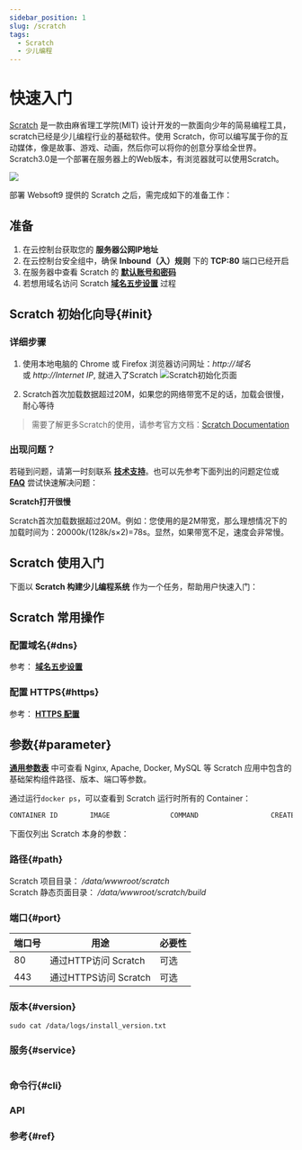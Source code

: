 ```yaml
---
sidebar_position: 1
slug: /scratch
tags:
  - Scratch
  - 少儿编程
---
```


# 快速入门

[Scratch](https://scratch.mit.edu/) 是一款由麻省理工学院(MIT) 设计开发的一款面向少年的简易编程工具，scratch已经是少儿编程行业的基础软件。使用 Scratch，你可以编写属于你的互动媒体，像是故事、游戏、动画，然后你可以将你的创意分享给全世界。Scratch3.0是一个部署在服务器上的Web版本，有浏览器就可以使用Scratch。

![](https://libs.websoft9.com/Websoft9/DocsPicture/zh/scratch/scratch-gui-websoft9.png)


部署 Websoft9 提供的 Scratch 之后，需完成如下的准备工作：

## 准备

1. 在云控制台获取您的 **服务器公网IP地址** 
2. 在云控制台安全组中，确保 **Inbound（入）规则** 下的 **TCP:80** 端口已经开启
3. 在服务器中查看 Scratch 的 **[默认账号和密码](./setup/credentials#getpw)**  
4. 若想用域名访问  Scratch **[域名五步设置](./dns#domain)** 过程


## Scratch 初始化向导{#init}

### 详细步骤

1. 使用本地电脑的 Chrome 或 Firefox 浏览器访问网址：*http://域名* 或 *http://Internet IP*, 就进入了Scratch
![Scratch初始化页面](https://libs.websoft9.com/Websoft9/DocsPicture/zh/scratch/scratch-gui-websoft9.png)

2. Scratch首次加载数据超过20M，如果您的网络带宽不足的话，加载会很慢，耐心等待

> 需要了解更多Scratch的使用，请参考官方文档：[Scratch Documentation](https://en.scratch-wiki.info)


### 出现问题？

若碰到问题，请第一时刻联系 **[技术支持](./helpdesk)**。也可以先参考下面列出的问题定位或  **[FAQ](./faq#setup)** 尝试快速解决问题：

**Scratch打开很慢**

Scratch首次加载数据超过20M。例如：您使用的是2M带宽，那么理想情况下的加载时间为：20000k/(128k/s×2)=78s。显然，如果带宽不足，速度会非常慢。

## Scratch 使用入门

下面以 **Scratch 构建少儿编程系统** 作为一个任务，帮助用户快速入门：



## Scratch 常用操作

### 配置域名{#dns}

参考： **[域名五步设置](./dns#domain)** 

### 配置 HTTPS{#https}

参考： **[HTTPS 配置](./dns#https)**


## 参数{#parameter}

**[通用参数表](../setup/parameter)** 中可查看 Nginx, Apache, Docker, MySQL 等 Scratch 应用中包含的基础架构组件路径、版本、端口等参数。 

通过运行`docker ps`，可以查看到 Scratch 运行时所有的 Container：

```bash
CONTAINER ID        IMAGE               COMMAND                  CREATED             STATUS              PORTS                                NAMES
```


下面仅列出 Scratch 本身的参数：

### 路径{#path}

Scratch 项目目录： */data/wwwroot/scratch*  
Scratch 静态页面目录： */data/wwwroot/scratch/build*  

### 端口{#port}

| 端口号 | 用途                                          | 必要性 |
| ------ | --------------------------------------------- | ------ |
| 80   | 通过HTTP访问 Scratch | 可选   |
| 443   | 通过HTTPS访问 Scratch  | 可选   |


### 版本{#version}

```shell
sudo cat /data/logs/install_version.txt
```

### 服务{#service}

```shell

```

### 命令行{#cli}

### API

### 参考{#ref}

